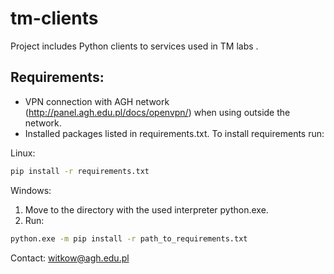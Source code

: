 # tm-clients

Project includes Python clients to services used in TM labs . 

## Requirements:
 - VPN connection with AGH network (http://panel.agh.edu.pl/docs/openvpn/) when using outside the network.
 - Installed packages listed in requirements.txt. To install requirements run:
 
 Linux:
 ```bash
 pip install -r requirements.txt
 ```
 
 Windows:
 1. Move to the directory with the used interpreter python.exe.
 2. Run:
 ```bash
 python.exe -m pip install -r path_to_requirements.txt
 ```
 
 Contact: witkow@agh.edu.pl
